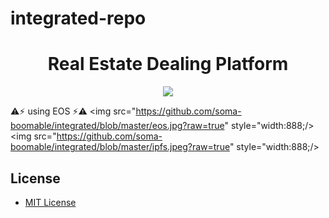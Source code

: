 # integrated-repo
<h1 align="center">Real Estate Dealing Platform</h1>
<p align="center">
	<a href="https://github.com/DdukTwiSun/server/blob/master/LICENSE"><img src="https://img.shields.io/github/license/mashape/apistatus.svg"></a>	
</p>

:warning::zap: using EOS :zap::warning: 
<img src="https://github.com/soma-boomable/integrated/blob/master/eos.jpg?raw=true" style="width:888;/>
<img src="https://github.com/soma-boomable/integrated/blob/master/ipfs.jpeg?raw=true" style="width:888;/>

## License

* [MIT License](LICENSE)
